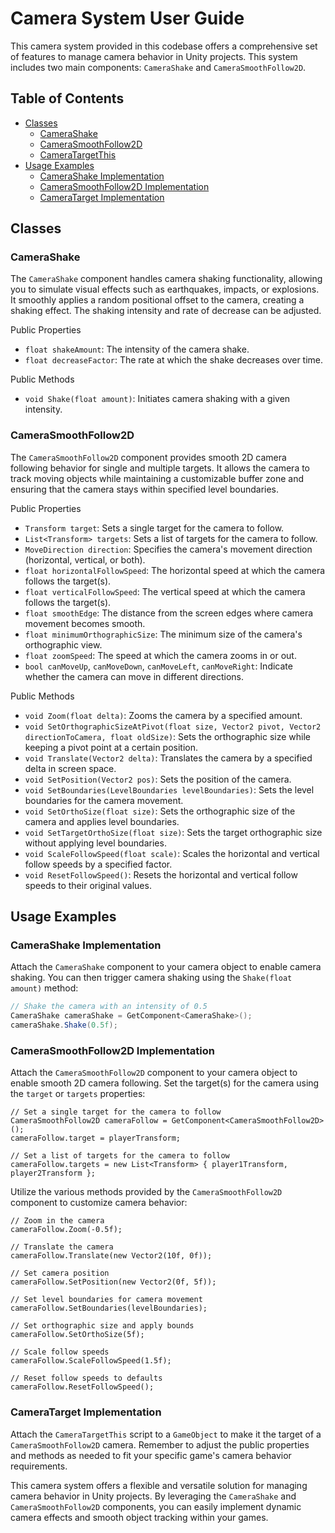 # Camera System User Guide

This camera system provided in this codebase offers a comprehensive set of features to manage camera behavior in Unity projects. This system includes two main components: `CameraShake` and `CameraSmoothFollow2D`.

## Table of Contents
- [Classes](#classes)
  - [CameraShake](#camerashake)
  - [CameraSmoothFollow2D](#camerasmoothfollow2d)
  - [CameraTargetThis](#cameratargetthis)
- [Usage Examples](#usage-examples)
  - [CameraShake Implementation](#camerashake-implementation)
  - [CameraSmoothFollow2D Implementation](#camerasmoothfollow2d-implementation)
  - [CameraTarget Implementation](#cameratarget-implementation)

## Classes
### CameraShake

The `CameraShake` component handles camera shaking functionality, allowing you to simulate visual effects such as earthquakes, impacts, or explosions. It smoothly applies a random positional offset to the camera, creating a shaking effect. The shaking intensity and rate of decrease can be adjusted.

Public Properties

- `float shakeAmount`: The intensity of the camera shake.
- `float decreaseFactor`: The rate at which the shake decreases over time.

Public Methods

- `void Shake(float amount)`: Initiates camera shaking with a given intensity.

### CameraSmoothFollow2D

The `CameraSmoothFollow2D` component provides smooth 2D camera following behavior for single and multiple targets. It allows the camera to track moving objects while maintaining a customizable buffer zone and ensuring that the camera stays within specified level boundaries.

Public Properties

- `Transform target`: Sets a single target for the camera to follow.
- `List<Transform> targets`: Sets a list of targets for the camera to follow.
- `MoveDirection direction`: Specifies the camera's movement direction (horizontal, vertical, or both).
- `float horizontalFollowSpeed`: The horizontal speed at which the camera follows the target(s).
- `float verticalFollowSpeed`: The vertical speed at which the camera follows the target(s).
- `float smoothEdge`: The distance from the screen edges where camera movement becomes smooth.
- `float minimumOrthographicSize`: The minimum size of the camera's orthographic view.
- `float zoomSpeed`: The speed at which the camera zooms in or out.
- `bool canMoveUp`, `canMoveDown`, `canMoveLeft`, `canMoveRight`: Indicate whether the camera can move in different directions.

Public Methods

- `void Zoom(float delta)`: Zooms the camera by a specified amount.
- `void SetOrthographicSizeAtPivot(float size, Vector2 pivot, Vector2 directionToCamera, float oldSize)`: Sets the orthographic size while keeping a pivot point at a certain position.
- `void Translate(Vector2 delta)`: Translates the camera by a specified delta in screen space.
- `void SetPosition(Vector2 pos)`: Sets the position of the camera.
- `void SetBoundaries(LevelBoundaries levelBoundaries)`: Sets the level boundaries for the camera movement.
- `void SetOrthoSize(float size)`: Sets the orthographic size of the camera and applies level boundaries.
- `void SetTargetOrthoSize(float size)`: Sets the target orthographic size without applying level boundaries.
- `void ScaleFollowSpeed(float scale)`: Scales the horizontal and vertical follow speeds by a specified factor.
- `void ResetFollowSpeed()`: Resets the horizontal and vertical follow speeds to their original values.

## Usage Examples

### CameraShake Implementation
Attach the `CameraShake` component to your camera object to enable camera shaking. You can then trigger camera shaking using the `Shake(float amount)` method:

```csharp
// Shake the camera with an intensity of 0.5
CameraShake cameraShake = GetComponent<CameraShake>();
cameraShake.Shake(0.5f);
```
   
### CameraSmoothFollow2D Implementation
Attach the `CameraSmoothFollow2D` component to your camera object to enable smooth 2D camera following. Set the target(s) for the camera using the `target` or `targets` properties:

```charp
// Set a single target for the camera to follow
CameraSmoothFollow2D cameraFollow = GetComponent<CameraSmoothFollow2D>();
cameraFollow.target = playerTransform;

// Set a list of targets for the camera to follow
cameraFollow.targets = new List<Transform> { player1Transform, player2Transform };
```

Utilize the various methods provided by the `CameraSmoothFollow2D` component to customize camera behavior:

```charp
// Zoom in the camera
cameraFollow.Zoom(-0.5f);

// Translate the camera
cameraFollow.Translate(new Vector2(10f, 0f));

// Set camera position
cameraFollow.SetPosition(new Vector2(0f, 5f));

// Set level boundaries for camera movement
cameraFollow.SetBoundaries(levelBoundaries);

// Set orthographic size and apply bounds
cameraFollow.SetOrthoSize(5f);

// Scale follow speeds
cameraFollow.ScaleFollowSpeed(1.5f);

// Reset follow speeds to defaults
cameraFollow.ResetFollowSpeed();
```
### CameraTarget Implementation
Attach the `CameraTargetThis` script to a `GameObject` to make it the target of a `CameraSmoothFollow2D` camera. Remember to adjust the public properties and methods as needed to fit your specific game's camera behavior requirements.

This camera system offers a flexible and versatile solution for managing camera behavior in Unity projects. By leveraging the `CameraShake` and `CameraSmoothFollow2D` components, you can easily implement dynamic camera effects and smooth object tracking within your games.
